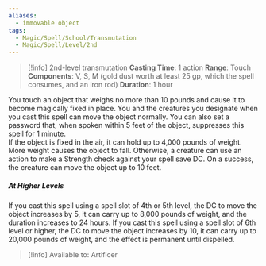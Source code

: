```yaml
---
aliases:
  - immovable object
tags:
  - Magic/Spell/School/Transmutation
  - Magic/Spell/Level/2nd
---
```

>[!info]
>2nd-level transmutation
>**Casting Time**: 1 action
>**Range**: Touch
>**Components**: V, S, M (gold dust worth at least 25 gp, which the spell consumes, and an iron rod)
>**Duration**: 1 hour

You touch an object that weighs no more than 10 pounds and cause it to become magically fixed in place. You and the creatures you designate when you cast this spell can move the object normally. You can also set a password that, when spoken within 5 feet of the object, suppresses this spell for 1 minute.<br>
If the object is fixed in the air, it can hold up to 4,000 pounds of weight. More weight causes the object to fall. Otherwise, a creature can use an action to make a Strength check against your spell save DC. On a success, the creature can move the object up to 10 feet.
##### At Higher Levels
If you cast this spell using a spell slot of 4th or 5th level, the DC to move the object increases by 5, it can carry up to 8,000 pounds of weight, and the duration increases to 24 hours. If you cast this spell using a spell slot of 6th level or higher, the DC to move the object increases by 10, it can carry up to 20,000 pounds of weight, and the effect is permanent until dispelled.<br>
>[!info] Available to:
>Artificer